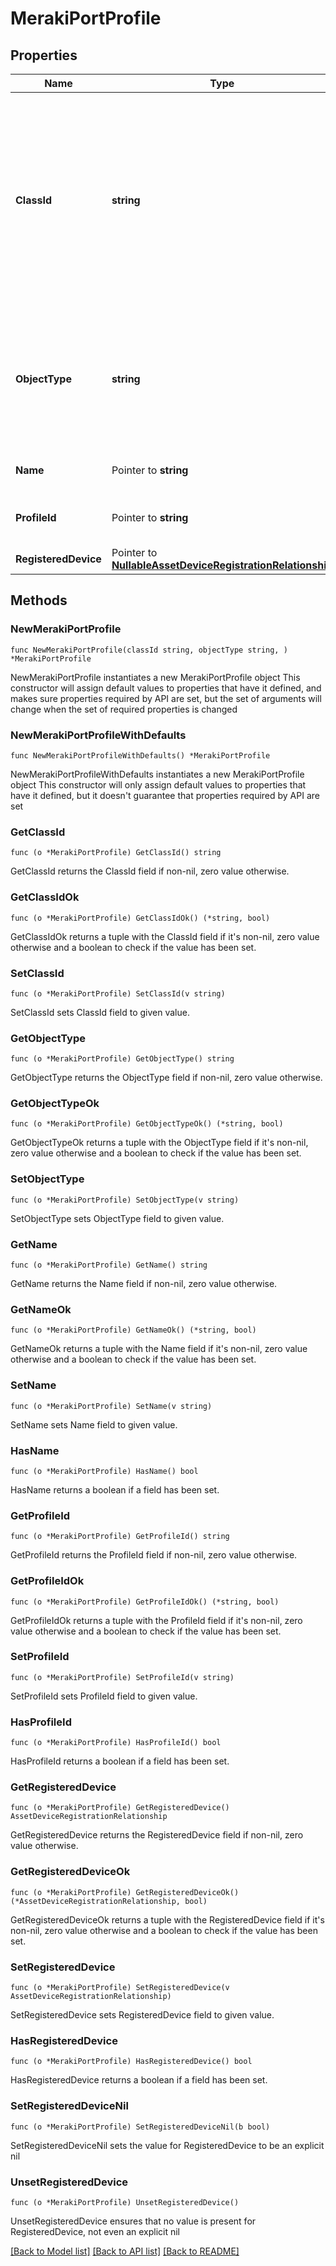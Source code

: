 # MerakiPortProfile

## Properties

Name | Type | Description | Notes
------------ | ------------- | ------------- | -------------
**ClassId** | **string** | The fully-qualified name of the instantiated, concrete type. This property is used as a discriminator to identify the type of the payload when marshaling and unmarshaling data. | [default to "meraki.PortProfile"]
**ObjectType** | **string** | The fully-qualified name of the instantiated, concrete type. The value should be the same as the &#39;ClassId&#39; property. | [default to "meraki.PortProfile"]
**Name** | Pointer to **string** | The name of the port profile. | [optional] [readonly] 
**ProfileId** | Pointer to **string** | The unique identifier for the port profile. | [optional] [readonly] 
**RegisteredDevice** | Pointer to [**NullableAssetDeviceRegistrationRelationship**](AssetDeviceRegistrationRelationship.md) |  | [optional] 

## Methods

### NewMerakiPortProfile

`func NewMerakiPortProfile(classId string, objectType string, ) *MerakiPortProfile`

NewMerakiPortProfile instantiates a new MerakiPortProfile object
This constructor will assign default values to properties that have it defined,
and makes sure properties required by API are set, but the set of arguments
will change when the set of required properties is changed

### NewMerakiPortProfileWithDefaults

`func NewMerakiPortProfileWithDefaults() *MerakiPortProfile`

NewMerakiPortProfileWithDefaults instantiates a new MerakiPortProfile object
This constructor will only assign default values to properties that have it defined,
but it doesn't guarantee that properties required by API are set

### GetClassId

`func (o *MerakiPortProfile) GetClassId() string`

GetClassId returns the ClassId field if non-nil, zero value otherwise.

### GetClassIdOk

`func (o *MerakiPortProfile) GetClassIdOk() (*string, bool)`

GetClassIdOk returns a tuple with the ClassId field if it's non-nil, zero value otherwise
and a boolean to check if the value has been set.

### SetClassId

`func (o *MerakiPortProfile) SetClassId(v string)`

SetClassId sets ClassId field to given value.


### GetObjectType

`func (o *MerakiPortProfile) GetObjectType() string`

GetObjectType returns the ObjectType field if non-nil, zero value otherwise.

### GetObjectTypeOk

`func (o *MerakiPortProfile) GetObjectTypeOk() (*string, bool)`

GetObjectTypeOk returns a tuple with the ObjectType field if it's non-nil, zero value otherwise
and a boolean to check if the value has been set.

### SetObjectType

`func (o *MerakiPortProfile) SetObjectType(v string)`

SetObjectType sets ObjectType field to given value.


### GetName

`func (o *MerakiPortProfile) GetName() string`

GetName returns the Name field if non-nil, zero value otherwise.

### GetNameOk

`func (o *MerakiPortProfile) GetNameOk() (*string, bool)`

GetNameOk returns a tuple with the Name field if it's non-nil, zero value otherwise
and a boolean to check if the value has been set.

### SetName

`func (o *MerakiPortProfile) SetName(v string)`

SetName sets Name field to given value.

### HasName

`func (o *MerakiPortProfile) HasName() bool`

HasName returns a boolean if a field has been set.

### GetProfileId

`func (o *MerakiPortProfile) GetProfileId() string`

GetProfileId returns the ProfileId field if non-nil, zero value otherwise.

### GetProfileIdOk

`func (o *MerakiPortProfile) GetProfileIdOk() (*string, bool)`

GetProfileIdOk returns a tuple with the ProfileId field if it's non-nil, zero value otherwise
and a boolean to check if the value has been set.

### SetProfileId

`func (o *MerakiPortProfile) SetProfileId(v string)`

SetProfileId sets ProfileId field to given value.

### HasProfileId

`func (o *MerakiPortProfile) HasProfileId() bool`

HasProfileId returns a boolean if a field has been set.

### GetRegisteredDevice

`func (o *MerakiPortProfile) GetRegisteredDevice() AssetDeviceRegistrationRelationship`

GetRegisteredDevice returns the RegisteredDevice field if non-nil, zero value otherwise.

### GetRegisteredDeviceOk

`func (o *MerakiPortProfile) GetRegisteredDeviceOk() (*AssetDeviceRegistrationRelationship, bool)`

GetRegisteredDeviceOk returns a tuple with the RegisteredDevice field if it's non-nil, zero value otherwise
and a boolean to check if the value has been set.

### SetRegisteredDevice

`func (o *MerakiPortProfile) SetRegisteredDevice(v AssetDeviceRegistrationRelationship)`

SetRegisteredDevice sets RegisteredDevice field to given value.

### HasRegisteredDevice

`func (o *MerakiPortProfile) HasRegisteredDevice() bool`

HasRegisteredDevice returns a boolean if a field has been set.

### SetRegisteredDeviceNil

`func (o *MerakiPortProfile) SetRegisteredDeviceNil(b bool)`

 SetRegisteredDeviceNil sets the value for RegisteredDevice to be an explicit nil

### UnsetRegisteredDevice
`func (o *MerakiPortProfile) UnsetRegisteredDevice()`

UnsetRegisteredDevice ensures that no value is present for RegisteredDevice, not even an explicit nil

[[Back to Model list]](../README.md#documentation-for-models) [[Back to API list]](../README.md#documentation-for-api-endpoints) [[Back to README]](../README.md)


